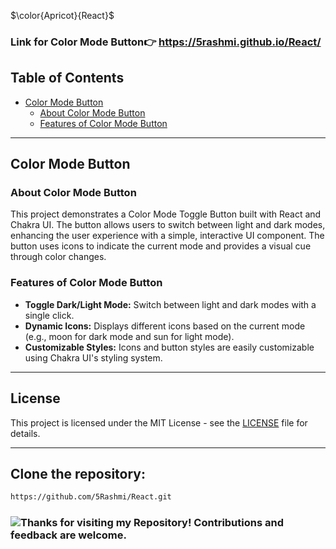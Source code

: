 ﻿﻿﻿$\color{Apricot}{React}$

### Link for Color Mode Button👉 https://5rashmi.github.io/React/

## Table of Contents

- [Color Mode Button](#color-mode-button)
  - [About Color Mode Button](#about-color-mode-button)
  - [Features of Color Mode Button](#features-of-color-mode-button)

---

## Color Mode Button

### About Color Mode Button

This project demonstrates a Color Mode Toggle Button built with React and Chakra UI. The button allows users to switch between light and dark modes, enhancing the user experience with a simple, interactive UI component. The button uses icons to indicate the current mode and provides a visual cue through color changes.

### Features of Color Mode Button

- **Toggle Dark/Light Mode:** Switch between light and dark modes with a single click.
- **Dynamic Icons:** Displays different icons based on the current mode (e.g., moon for dark mode and sun for light mode).
- **Customizable Styles:** Icons and button styles are easily customizable using Chakra UI's styling system.

---

## License

This project is licensed under the MIT License - see the [LICENSE](LICENSE) file for details.

---
  
## Clone the repository:

   ```sh
   https://github.com/5Rashmi/React.git
   ```

### ![Thanks for visiting my Repository! Contributions and feedback are welcome.](https://img.shields.io/badge/Thanks%20for%20visiting%20my%20Repository!%20Contributions%20and%20feedback%20are%20welcome.-red?style=for-the-badge)
